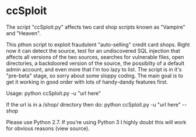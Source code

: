 ccSploit
========

The script "ccSploit.py" affects two card shop scripts known as "Vampire" and "Heaven".

This pthon script to exploit fraudulent "auto-selling" credit card shops.  Right now it can detect the source, test for an undiscovered SQL injection that affects all versions of the two sources, searches for vulnerable files, open directories, a backdoored version of the source, the possiblity of a default admin account, and even more that I'm too lazy to list.  The script is in it's "pre-beta" stage, so sorry about some sloppy coding.  The main goal is to get it working in good order with lots of handy-dandy features first. 

Usage:
python ccSploit.py -u "url here"

If the url is in a /shop/ directory then do:
python ccSploit.py -u "url here" --shop

Please use Python 2.7.  If you're using Python 3 I highly doubt this will work for obvious reasons (view source).
